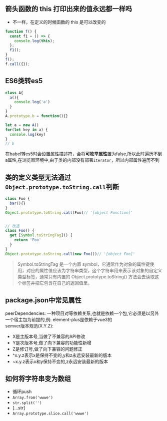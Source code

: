 ## 箭头函数的 this 打印出来的值永远都一样吗

- 不一样，在定义的时候函数的 this 是可以改变的

```js
function f() {
  const f1 = () => {
    console.log(this);
  };
  f1();
}
f();
f.call({});
```

## ES6类转es5
```js
class A{
  a(){
    console.log('a')
  }
}
A.prototype.b = function(){}

let a = new A()
for(let key in a) {
  console.log(key)
}
// b
```

在babel转es5时会设置属性描述符，会将**可枚举属性**置为false,所以此时遍历不到a属性,在浏览器环境中,由于类的内部没有部署`iterator`，所以内部属性遍历不到

## 类的定义类型无法通过`Object.prototype.toString.call`判断
```js
class Foo {
  bar(){}
}
Object.prototype.toString.call(Foo)// '[object Function]'


// 改造
class Foo() {
  get [Symbol.toStringTag]() {
    return 'Foo'
  }
}
Object.prototype.toString.call(new Foo())// '[object Foo]'
```
> Symbol.toStringTag 是一个内置 symbol，它通常作为对象的属性键使用，对应的属性值应该为字符串类型，这个字符串用来表示该对象的自定义类型标签，通常只有内置的 Object.prototype.toString() 方法会去读取这个标签并把它包含在自己的返回值里。

## package.json中常见属性
peerDependencies: 一种项目对等依赖关系,也就是依赖一个包,它必须是以另外一个宿主包为前提的,例: element-plus是依赖于vue3的  
semver版本规范(X.Y.Z):   
- X是主版本号,当做了不兼容的API修改
- Y是次版本号,做了向下兼容的功能性新增
- Z是修订号,做了向下兼容的问题修正
- ^x.y.z表示x是保持不变的,y和z永远安装最新的版本
- ~x.y.z表示x和y保持不变的,z永远安装最新的版本

## 如何将字符串变为数组
- 循环push
- `Array.from('wwwe')`
- `str.split('')`
- [...str]
- `Array.prototype.slice.call('wwwe')`